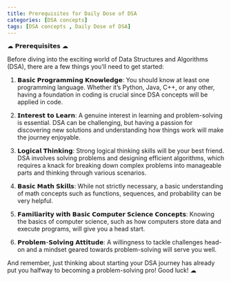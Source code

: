 ```yaml
---
title: Prerequisites for Daily Dose of DSA
categories: [DSA concepts]
tags: [DSA concepts , Daily Dose of DSA]
---
```


☁︎ 𝗣𝗿𝗲𝗿𝗲𝗾𝘂𝗶𝘀𝗶𝘁𝗲𝘀 ☁︎

Before diving into the exciting world of Data Structures and Algorithms (DSA), there are a few things you'll need to get started:

1) 𝗕𝗮𝘀𝗶𝗰 𝗣𝗿𝗼𝗴𝗿𝗮𝗺𝗺𝗶𝗻𝗴 𝗞𝗻𝗼𝘄𝗹𝗲𝗱𝗴𝗲: You should know at least one programming language. Whether it’s Python, Java, C++, or any other, having a foundation in coding is crucial since DSA concepts will be applied in code. 

2) 𝗜𝗻𝘁𝗲𝗿𝗲𝘀𝘁 𝘁𝗼 𝗟𝗲𝗮𝗿𝗻: A genuine interest in learning and problem-solving is essential. DSA can be challenging, but having a passion for discovering new solutions and understanding how things work will make the journey enjoyable.

3) 𝗟𝗼𝗴𝗶𝗰𝗮𝗹 𝗧𝗵𝗶𝗻𝗸𝗶𝗻𝗴: Strong logical thinking skills will be your best friend. DSA involves solving problems and designing efficient algorithms, which requires a knack for breaking down complex problems into manageable parts and thinking through various scenarios.

4) 𝗕𝗮𝘀𝗶𝗰 𝗠𝗮𝘁𝗵 𝗦𝗸𝗶𝗹𝗹𝘀: While not strictly necessary, a basic understanding of math concepts such as functions, sequences, and probability can be very helpful.

5) 𝗙𝗮𝗺𝗶𝗹𝗶𝗮𝗿𝗶𝘁𝘆 𝘄𝗶𝘁𝗵 𝗕𝗮𝘀𝗶𝗰 𝗖𝗼𝗺𝗽𝘂𝘁𝗲𝗿 𝗦𝗰𝗶𝗲𝗻𝗰𝗲 𝗖𝗼𝗻𝗰𝗲𝗽𝘁𝘀: Knowing the basics of computer science, such as how computers store data and execute programs, will give you a head start.

6) 𝗣𝗿𝗼𝗯𝗹𝗲𝗺-𝗦𝗼𝗹𝘃𝗶𝗻𝗴 𝗔𝘁𝘁𝗶𝘁𝘂𝗱𝗲: A willingness to tackle challenges head-on and a mindset geared towards problem-solving will serve you well.

And remember, just thinking about starting your DSA journey has already put you halfway to becoming a problem-solving pro! Good luck! ☁︎